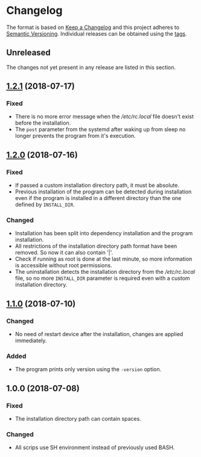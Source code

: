 # Changelog

The format is based on [Keep a Changelog](https://keepachangelog.com/en/1.0.0/) and this project adheres to [Semantic Versioning](https://semver.org/spec/v2.0.0.html). Individual releases can be obtained using the [tags](https://gitlab.com/dominiksalvet/ux430ua-jack-volume/tags).

## Unreleased

The changes not yet present in any release are listed in this section.

## [1.2.1](https://gitlab.com/dominiksalvet/ux430ua-jack-volume/compare/1.2.0...1.2.1) (2018-07-17)

### Fixed

* There is no more error message when the */etc/rc.local* file doesn't exist before the installation.
* The `post` parameter from the systemd after waking up from sleep no longer prevents the program from it's execution.

## [1.2.0](https://gitlab.com/dominiksalvet/ux430ua-jack-volume/compare/1.1.0...1.2.0) (2018-07-16)

### Fixed

* If passed a custom installation directory path, it must be absolute.
* Previous installation of the program can be detected during installation even if the program is installed in a different directory than the one defined by `INSTALL_DIR`.

### Changed

* Installation has been split into dependency installation and the program installation.
* All restrictions of the installation directory path format have been removed. So now it can also contain '|'.
* Check if running as root is done at the last minute, so more information is accessible without root permissions.
* The uninstallation detects the installation directory from the */etc/rc.local* file, so no more `INSTALL_DIR` parameter is required even with a custom installation directory.

## [1.1.0](https://gitlab.com/dominiksalvet/ux430ua-jack-volume/compare/1.0.0...1.1.0) (2018-07-10)

### Changed

* No need of restart device after the installation, changes are applied immediately.

### Added

* The program prints only version using the `-version` option.

## 1.0.0 (2018-07-08)

### Fixed

* The installation directory path can contain spaces.

### Changed

* All scrips use SH environment instead of previously used BASH.
